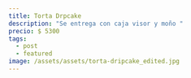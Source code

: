 ```yaml
---
title: Torta Drpcake
description: "Se entrega con caja visor y moño "
precio: $ 5300
tags:
  - post
  - featured
image: /assets/assets/torta-dripcake_edited.jpg
---
```

